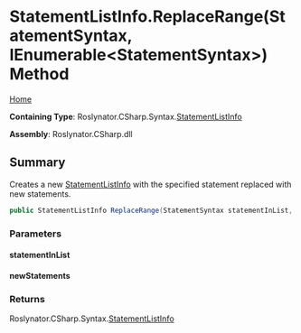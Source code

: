 <a name="_top"></a>

# StatementListInfo\.ReplaceRange\(StatementSyntax, IEnumerable\<StatementSyntax>\) Method

[Home](../../../../../README.md#_top)

**Containing Type**: Roslynator\.CSharp\.Syntax\.[StatementListInfo](../README.md#_top)

**Assembly**: Roslynator\.CSharp\.dll

## Summary

Creates a new [StatementListInfo](../README.md#_top) with the specified statement replaced with new statements\.

```csharp
public StatementListInfo ReplaceRange(StatementSyntax statementInList, IEnumerable<StatementSyntax> newStatements)
```

### Parameters

#### statementInList

#### newStatements

### Returns

Roslynator\.CSharp\.Syntax\.[StatementListInfo](../README.md#_top)

